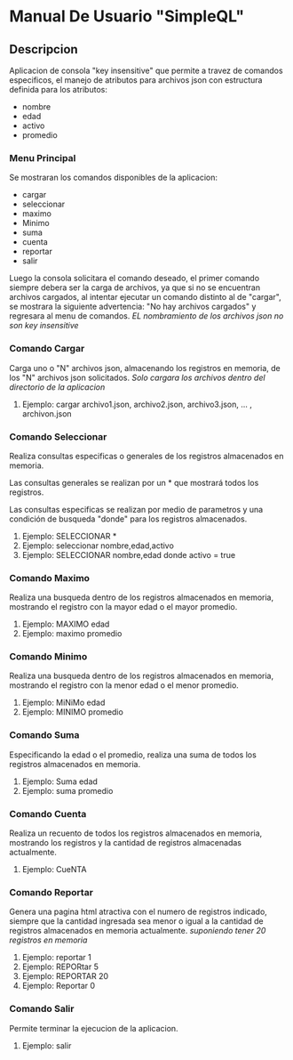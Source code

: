 # Manual De Usuario "SimpleQL"

## **Descripcion**
Aplicacion de consola "key insensitive" que permite a travez de comandos especificos, el manejo de atributos para archivos json con estructura definida para los atributos:
  * nombre
  * edad
  * activo
  * promedio

### **Menu Principal**
Se mostraran los comandos disponibles de la aplicacion:
 * cargar
 * seleccionar
 * maximo
 * Minimo
 * suma
 * cuenta
 * reportar
 * salir

Luego la consola solicitara el comando deseado, el primer comando siempre debera ser la carga de archivos, ya que si no se encuentran archivos cargados, al intentar ejecutar un comando distinto al de "cargar", se mostrara la siguiente advertencia: "No hay archivos cargados" y regresara al menu de comandos. *EL nombramiento de los archivos json no son key insensitive*

### **Comando Cargar**
Carga uno o "N" archivos json, almacenando los registros en memoria, de los "N" archivos json solicitados. *Solo cargara los archivos dentro del directorio de la aplicacion*
 1. Ejemplo: cargar archivo1.json, archivo2.json, archivo3.json, ... , archivon.json

### **Comando Seleccionar**
Realiza consultas especificas o generales de los registros almacenados en memoria.

Las consultas generales se realizan por un * que mostrará todos los registros.

Las consultas especificas se realizan por medio de parametros y una condición de busqueda "donde" para los registros almacenados.
 1. Ejemplo: SELECCIONAR *
 2. Ejemplo: seleccionar nombre,edad,activo
 3. Ejemplo: SELECCIONAR nombre,edad donde activo = true

### **Comando Maximo**
Realiza una busqueda dentro de los registros almacenados en memoria, mostrando el registro con la mayor edad o el mayor promedio.
 1. Ejemplo: MAXIMO edad
 2. Ejemplo: maximo promedio
 
### **Comando Minimo**
Realiza una busqueda dentro de los registros almacenados en memoria, mostrando el registro con la menor edad o el menor promedio.
 1. Ejemplo: MiNiMo edad
 2. Ejemplo: MINIMO promedio
 
### **Comando Suma**
Especificando la edad o el promedio, realiza una suma de todos los registros almacenados en memoria.
  1. Ejemplo: Suma edad
  2. Ejemplo: suma promedio
 
### **Comando Cuenta**
Realiza un recuento de todos los registros almacenados en memoria, mostrando los registros y la cantidad de registros almacenadas actualmente.
  1. Ejemplo: CueNTA
 
### **Comando Reportar**
Genera una pagina html atractiva con el numero de registros indicado, siempre que la cantidad ingresada sea menor o igual a la cantidad de registros almacenados en memoria actualmente. *suponiendo tener 20 registros en memoria*
 1. Ejemplo: reportar 1
 2. Ejemplo: REPORtar 5
 3. Ejemplo: REPORTAR 20
 4. Ejemplo: Reportar 0
 
### **Comando Salir**
Permite terminar la ejecucion de la aplicacion.
 1. Ejemplo: salir
